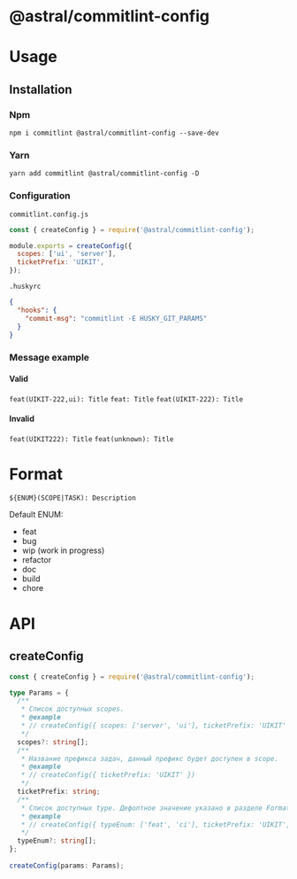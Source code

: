 # @astral/commitlint-config

# Usage

## Installation

### Npm
```shell
npm i commitlint @astral/commitlint-config --save-dev 
```

### Yarn
```shell
yarn add commitlint @astral/commitlint-config -D
```

### Configuration
```commitlint.config.js```
```js
const { createConfig } = require('@astral/commitlint-config');

module.exports = createConfig({
  scopes: ['ui', 'server'],
  ticketPrefix: 'UIKIT',
});
```

```.huskyrc```
```json
{
  "hooks": {
    "commit-msg": "commitlint -E HUSKY_GIT_PARAMS"
  }
}
```

### Message example
#### Valid
```feat(UIKIT-222,ui): Title```
```feat: Title```
```feat(UIKIT-222): Title```

#### Invalid
```feat(UIKIT222): Title```
```feat(unknown): Title```

# Format

```${ENUM}(SCOPE|TASK): Description```

Default ENUM:
- feat
- bug
- wip (work in progress)
- refactor
- doc
- build
- chore

# API
## createConfig
```ts
const { createConfig } = require('@astral/commitlint-config');

type Params = {
  /**
   * Список доступных scopes.
   * @example
   * // createConfig({ scopes: ['server', 'ui'], ticketPrefix: 'UIKIT' })
   */
  scopes?: string[];
  /**
   * Название префикса задач, данный префикс будет доступен в scope.
   * @example
   * // createConfig({ ticketPrefix: 'UIKIT' })
   */
  ticketPrefix: string;
  /**
   * Список доступных type. Дефолтное значение указано в разделе Format
   * @example
   * // createConfig({ typeEnum: ['feat', 'ci'], ticketPrefix: 'UIKIT',  })
   */
  typeEnum?: string[];
};
  
createConfig(params: Params);
```
